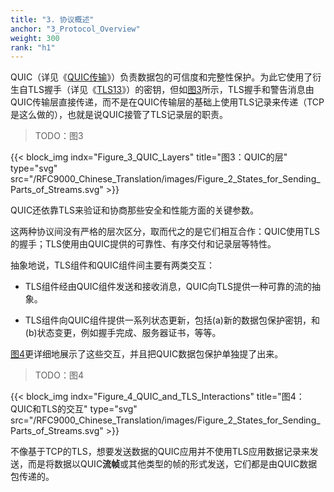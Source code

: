 ```yaml
---
title: "3. 协议概述"
anchor: "3_Protocol_Overview"
weight: 300
rank: "h1"
---
```


QUIC（详见《[QUIC传输]()》）负责数据包的可信度和完整性保护。为此它使用了衍生自TLS握手（详见《[TLS13]()》）的密钥，但如[图3]()所示，TLS握手和警告消息由QUIC传输层直接传递，而不是在QUIC传输层的基础上使用TLS记录来传递（TCP是这么做的），也就是说QUIC接管了TLS记录层的职责。

> TODO：图3

{{< block_img
indx="Figure_3_QUIC_Layers"
title="图3：QUIC的层"
type="svg"
src="/RFC9000_Chinese_Translation/images/Figure_2_States_for_Sending_Parts_of_Streams.svg" >}}

QUIC还依靠TLS来验证和协商那些安全和性能方面的关键参数。

这两种协议间没有严格的层次区分，取而代之的是它们相互合作：QUIC使用TLS的握手；TLS使用由QUIC提供的可靠性、有序交付和记录层等特性。

抽象地说，TLS组件和QUIC组件间主要有两类交互：

* TLS组件经由QUIC组件发送和接收消息，QUIC向TLS提供一种可靠的流的抽象。

* TLS组件向QUIC组件提供一系列状态更新，包括(a)新的数据包保护密钥，和(b)状态变更，例如握手完成、服务器证书，等等。

[图4]()更详细地展示了这些交互，并且把QUIC数据包保护单独提了出来。

> TODO：图4

{{< block_img
indx="Figure_4_QUIC_and_TLS_Interactions"
title="图4：QUIC和TLS的交互"
type="svg"
src="/RFC9000_Chinese_Translation/images/Figure_2_States_for_Sending_Parts_of_Streams.svg" >}}

不像基于TCP的TLS，想要发送数据的QUIC应用并不使用TLS应用数据记录来发送，而是将数据以QUIC**流帧**或其他类型的帧的形式发送，它们都是由QUIC数据包传递的。
